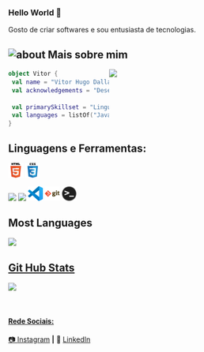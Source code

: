  
  ### Hello World 👋

Gosto de criar softwares e sou entusiasta de tecnologias.

## <img width="45" alt="about" src="https://raw.github.com/elizarov/elizarov/master/about.png"> Mais sobre mim

<img align="right" width="300" src="https://i2.wp.com/allhtaccess.info/wp-content/uploads/2018/03/programming.gif?fit=1281%2C716&ssl=1" />

```kotlin
object Vitor {
 val name = "Vitor Hugo Dallanol"
 val acknowledgements = "Desenvolvedor"
 
 val primarySkillset = "Linguagens"
 val languages = listOf("JavaScript", "HTML", "C", "CSS", "PYTHON";) 
}
```

## **Linguagens e Ferramentas:**  


<code><img height="30" src="https://raw.githubusercontent.com/github/explore/80688e429a7d4ef2fca1e82350fe8e3517d3494d/topics/html/html.png"></code>
<code><img height="30" src="https://raw.githubusercontent.com/github/explore/80688e429a7d4ef2fca1e82350fe8e3517d3494d/topics/css/css.png"></code>
<!-- <code><img height="30" src="https://raw.githubusercontent.com/github/explore/80688e429a7d4ef2fca1e82350fe8e3517d3494d/topics/javascript/javascript.png"></code> -->
<code><img height="30" src="https://cdn.icon-icons.com/icons2/2415/PNG/512/c_original_logo_icon_146611.png"></code>
<code><img height="30" src="https://cdn3.iconfinder.com/data/icons/logos-and-brands-adobe/512/267_Python-512.png"></code>
<code><img height="30" src="https://raw.githubusercontent.com/github/explore/80688e429a7d4ef2fca1e82350fe8e3517d3494d/topics/visual-studio-code/visual-studio-code.png"></code>
<code><img height="30" src="https://raw.githubusercontent.com/github/explore/80688e429a7d4ef2fca1e82350fe8e3517d3494d/topics/git/git.png"></code>
<code><img height="30" src="https://raw.githubusercontent.com/github/explore/80688e429a7d4ef2fca1e82350fe8e3517d3494d/topics/terminal/terminal.png"></code>





<h2 align="left"> Most Languages </h2>
<div align="left">
  <a href="https://github.com/Crautor">
  <img src="https://github-readme-stats.vercel.app/api/top-langs/?username=Crautor&theme=dark"/>
</div>

<h2 align="left"> Git Hub Stats </h2>
<div align="left">
  <a href="https://github.com/Crautor">
  <img height="160em" src="https://github-readme-stats.vercel.app/api?username=Crautor&show_icons=true&theme=dark&count_private=true"/>
</div>

[Instagram]: https://www.instagram.com/Crautor
[LinkedIn]: https://www.linkedin.com/in/VitorHugoDallanol/
<br>

#### Rede Sociais:


📷 [Instagram][Instagram] **|** 
👔 [LinkedIn][LinkedIn]
